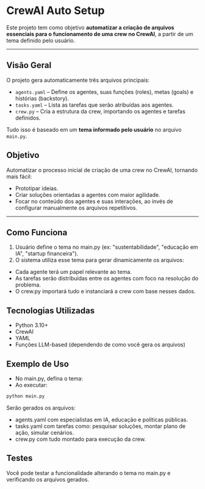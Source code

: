 # CrewAI Auto Setup

Este projeto tem como objetivo **automatizar a criação de arquivos essenciais para o funcionamento de uma crew no CrewAI**, a partir de um tema definido pelo usuário.

---

## Visão Geral

O projeto gera automaticamente três arquivos principais:

- `agents.yaml` – Define os agentes, suas funções (roles), metas (goals) e histórias (backstory).
- `tasks.yaml` – Lista as tarefas que serão atribuídas aos agentes.
- `crew.py` – Cria a estrutura da crew, importando os agentes e tarefas definidos.

Tudo isso é baseado em um **tema informado pelo usuário** no arquivo `main.py`.

## Objetivo

Automatizar o processo inicial de criação de uma crew no CrewAI, tornando mais fácil:

- Prototipar ideias.
- Criar soluções orientadas a agentes com maior agilidade.
- Focar no conteúdo dos agentes e suas interações, ao invés de configurar manualmente os arquivos repetitivos.

---

## Como Funciona

1. Usuário define o tema no main.py (ex: "sustentabilidade", "educação em IA", "startup financeira").
2. O sistema utiliza esse tema para gerar dinamicamente os arquivos:
  - Cada agente terá um papel relevante ao tema.
  - As tarefas serão distribuídas entre os agentes com foco na resolução do problema.
  - O crew.py importará tudo e instanciará a crew com base nesses dados.

## Tecnologias Utilizadas

- Python 3.10+
- CrewAI
- YAML
- Funções LLM-based (dependendo de como você gera os arquivos)

## Exemplo de Uso

- No main.py, defina o tema:
- Ao executar:

```bash
python main.py
```

Serão gerados os arquivos:
- agents.yaml com especialistas em IA, educação e políticas públicas.
- tasks.yaml com tarefas como: pesquisar soluções, montar plano de ação, simular cenários.
- crew.py com tudo montado para execução da crew.

## Testes
Você pode testar a funcionalidade alterando o tema no main.py e verificando os arquivos gerados.
